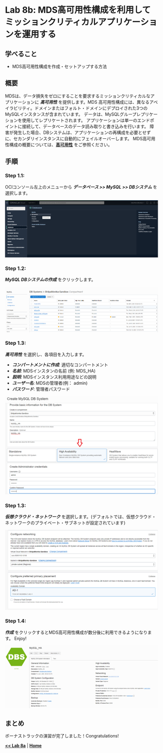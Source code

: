 # Lab 8b: MDS高可用性構成を利用してミッションクリティカルアプリケーションを運用する

## 学べること

- MDS高可用性構成を作成・セットアップする方法

## 概要

MDSは、データ損失をゼロにすることを要求するミッションクリティカルなアプリケーションに _**高可用性**_ を提供します。MDS 高可用性構成には、異なるアベイラビリティ。ドメインまたはフォルト・ドメインにデプロイされた3つのMySQLインスタンスが含まれています。 データは、MySQLグループレプリケーションを使用してレプリケートされます。 アプリケーションは単一のエンドポイントに接続して、データベースのデータ読み取りと書き込みを行います。 障害が発生した場合、DBシステムは、アプリケーションの再構成を必要とせずに、セカンダリインスタンスに自動的にフェイルオーバーします。
MDS高可用性構成の概要については、**[高可用性](https://docs.oracle.com/ja-jp/iaas/mysql-database/doc/business-continuity.html#MYAAS-GUID-2CD8BFB9-30B2-4ED5-BE27-E526DD3F6E0A)** をご参照ください。

## 手順

### **Step 1.1:**
  OCIコンソール左上のメニューから _**データベース >> MySQL >> DBシステム**_ を選択します。
  
![](./images/ha-1.png)

### **Step 1.2:**
 _**MySQL DBシステムの作成**_ をクリックします。

![](./images/ha-2.png)

### **Step 1.3:** 
 _**高可用性**_ を選択し、各項目を入力します。
 * _**コンパートメントに作成**_: 適切なコンパートメント
 * _**名前**_: MDSインスタンの名前 (例: MDS_HA)
 * _**説明**_: MDSインスタンス利用用途などの説明
 * _**ユーザー名**_: MDSの管理者(例： admin)
 * _**パスワード**_: 管理者パスワード

![](./images/ha-3.png)

### **Step 1.3:** 
 _**仮想クラウド・ネットワーク**_ を選択します。(デフォルトでは、仮想クラウド・ネットワークのプライベート・サブネットが設定されています)
 
 ![](./images/ha-4.png)

### **Step 1.4:**
 _**作成**_ をクリックするとMDS高可用性構成が数分後に利用できるようになります。 Enjoy!
 
 ![](./images/ha-5.png)
 
## まとめ

ボーナストラックの演習が完了しました！Congratulations!

**[<< Lab 8a](/Lab8a/README.md)** | **[Home](../README.md)** 


